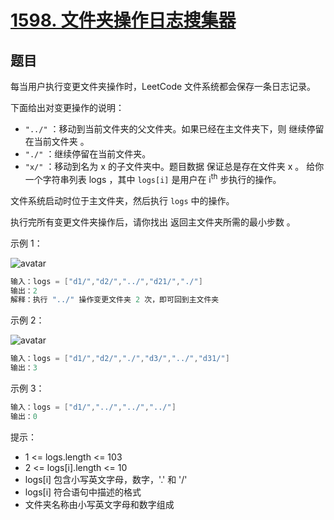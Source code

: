 # [1598. 文件夹操作日志搜集器](https://leetcode-cn.com/problems/crawler-log-folder/)

## 题目

每当用户执行变更文件夹操作时，LeetCode 文件系统都会保存一条日志记录。

下面给出对变更操作的说明：

- ```"../"``` ：移动到当前文件夹的父文件夹。如果已经在主文件夹下，则 继续停留在当前文件夹 。
- ```"./"``` ：继续停留在当前文件夹。
- ```"x/"``` ：移动到名为 x 的子文件夹中。题目数据 保证总是存在文件夹 x 。
给你一个字符串列表 logs ，其中 ```logs[i]``` 是用户在 i<sup>th</sup> 步执行的操作。

文件系统启动时位于主文件夹，然后执行 ```logs``` 中的操作。

执行完所有变更文件夹操作后，请你找出 返回主文件夹所需的最小步数 。

示例 1：

![avatar](https://assets.leetcode-cn.com/aliyun-lc-upload/uploads/2020/09/26/sample_11_1957.png)
```c
输入：logs = ["d1/","d2/","../","d21/","./"]
输出：2
解释：执行 "../" 操作变更文件夹 2 次，即可回到主文件夹
```
示例 2：

![avatar](https://assets.leetcode-cn.com/aliyun-lc-upload/uploads/2020/09/26/sample_22_1957.png)
```c
输入：logs = ["d1/","d2/","./","d3/","../","d31/"]
输出：3
```
示例 3：
```c
输入：logs = ["d1/","../","../","../"]
输出：0
```

提示：

- 1 <= logs.length <= 103
- 2 <= logs[i].length <= 10
- logs[i] 包含小写英文字母，数字，'.' 和 '/'
- logs[i] 符合语句中描述的格式
- 文件夹名称由小写英文字母和数字组成
